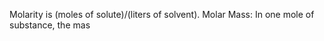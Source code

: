 Molarity is (moles of solute)/(liters of solvent).
Molar Mass: In one mole of substance, the mas
<!--stackedit_data:
eyJoaXN0b3J5IjpbLTE2MjU4NTQyNDQsMjAzOTE2NzA4XX0=
-->